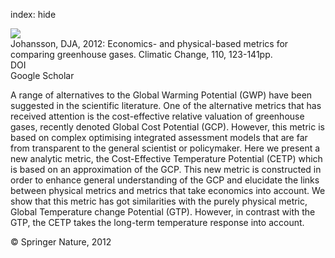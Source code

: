 index: hide

<div class="Citation">
    <div class="Citation-thumb CitationThumb-linked"  data-href="https://doi.org/10.1007/s10584-011-0072-2">
      <img src="https://static.claimspace.cloud/climate-study-static/refs/thumbs/8/Johansson_2012-thumb.png" />
    </div>

  <div class="Citation-body">
    <div class="Citation-text">Johansson, DJA, 2012: Economics- and physical-based metrics for comparing greenhouse gases. <span class="Article-journal">Climatic Change, </span><span class="Article-volume">110, </span>123-141pp.</div>
    <div class="Citation-links">
      <div class="CitationLink" data-href="https://doi.org/10.1007/s10584-011-0072-2">
        <div class="CitationLink-icon CitationLink-Doi"></div>
        <div class="CitationLink-text">DOI</div>
      </div>
      <div class="CitationLink" data-href="https://scholar.google.com/scholar?q=10.1007/s10584-011-0072-2">
        <div class="CitationLink-icon CitationLink-Scholar"></div>
        <div class="CitationLink-text">Google Scholar</div>
      </div>
    </div>
  </div>
</div>

A range of alternatives to the Global Warming Potential (GWP) have been suggested in the scientific literature. One of the alternative metrics that has received attention is the cost-effective relative valuation of greenhouse gases, recently denoted Global Cost Potential (GCP). However, this metric is based on complex optimising integrated assessment models that are far from transparent to the general scientist or policymaker. Here we present a new analytic metric, the Cost-Effective Temperature Potential (CETP) which is based on an approximation of the GCP. This new metric is constructed in order to enhance general understanding of the GCP and elucidate the links between physical metrics and metrics that take economics into account. We show that this metric has got similarities with the purely physical metric, Global Temperature change Potential (GTP). However, in contrast with the GTP, the CETP takes the long-term temperature response into account.

<div class="Citation-copy">
&copy; Springer Nature, 2012
</div>